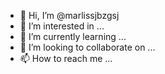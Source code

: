 - 👋 Hi, I’m @marlissjbzgsj
- 👀 I’m interested in ...
- 🌱 I’m currently learning ...
- 💞️ I’m looking to collaborate on ...
- 📫 How to reach me ...

<!---
marlissjbzgsj/marlissjbzgsj is a ✨ special ✨ repository because its `README.md` (this file) appears on your GitHub profile.
You can click the Preview link to take a look at your changes.
--->
